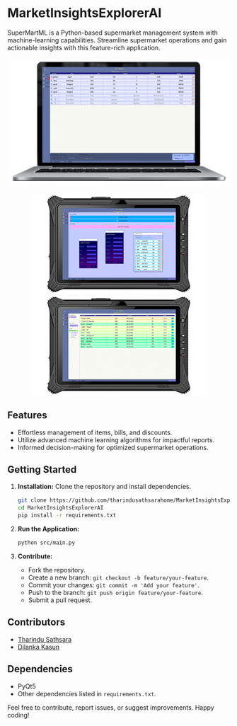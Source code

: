 # MarketInsightsExplorerAI

SuperMartML is a Python-based supermarket management system with machine-learning capabilities. Streamline supermarket operations and gain actionable insights with this feature-rich application.

<div align="center">
  <img src="https://raw.githubusercontent.com/tharindusathsarahome/tharindusathsarahome/main/MarketInsightsExplorerAI/main.png" alt="Project Screenshot" width="800">
</div>
<br>
<div align="center">
  <img src="https://raw.githubusercontent.com/tharindusathsarahome/tharindusathsarahome/main/MarketInsightsExplorerAI/slide1.png" alt="Slide 1" width="400">
  <img src="https://raw.githubusercontent.com/tharindusathsarahome/tharindusathsarahome/main/MarketInsightsExplorerAI/slide2.png" alt="Slide 2" width="400">
</div>

## Features

- Effortless management of items, bills, and discounts.
- Utilize advanced machine learning algorithms for impactful reports.
- Informed decision-making for optimized supermarket operations.

## Getting Started

1. **Installation:** Clone the repository and install dependencies.

    ```bash
    git clone https://github.com/tharindusathsarahome/MarketInsightsExplorerAI.git
    cd MarketInsightsExplorerAI
    pip install -r requirements.txt
    ```

2. **Run the Application:**

    ```bash
    python src/main.py
    ```

3. **Contribute:**
   - Fork the repository.
   - Create a new branch: `git checkout -b feature/your-feature`.
   - Commit your changes: `git commit -m 'Add your feature'`.
   - Push to the branch: `git push origin feature/your-feature`.
   - Submit a pull request.

## Contributors

- [Tharindu Sathsara](https://github.com/tharindusathsarahome)
- [Dilanka Kasun](https://github.com/DilankaKasun)

## Dependencies

- PyQt5
- Other dependencies listed in `requirements.txt`.


Feel free to contribute, report issues, or suggest improvements. Happy coding!

